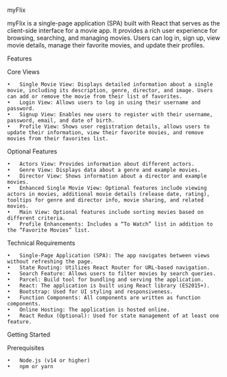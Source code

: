 myFlix

myFlix is a single-page application (SPA) built with React that serves as the client-side interface for a movie app. It provides a rich user experience for browsing, searching, and managing movies. Users can log in, sign up, view movie details, manage their favorite movies, and update their profiles.

Features

Core Views

	•	Single Movie View: Displays detailed information about a single movie, including its description, genre, director, and image. Users can add or remove the movie from their list of favorites.
	•	Login View: Allows users to log in using their username and password.
	•	Signup View: Enables new users to register with their username, password, email, and date of birth.
	•	Profile View: Shows user registration details, allows users to update their information, view their favorite movies, and remove movies from their favorites list.

Optional Features

	•	Actors View: Provides information about different actors.
	•	Genre View: Displays data about a genre and example movies.
	•	Director View: Shows information about a director and example movies.
	•	Enhanced Single Movie View: Optional features include viewing actors in movies, additional movie details (release date, rating), tooltips for genre and director info, movie sharing, and related movies.
	•	Main View: Optional features include sorting movies based on different criteria.
	•	Profile Enhancements: Includes a “To Watch” list in addition to the “Favorite Movies” list.

Technical Requirements

	•	Single-Page Application (SPA): The app navigates between views without refreshing the page.
	•	State Routing: Utilizes React Router for URL-based navigation.
	•	Search Feature: Allows users to filter movies by search queries.
	•	Parcel: Build tool for bundling and serving the application.
	•	React: The application is built using React library (ES2015+).
	•	Bootstrap: Used for UI styling and responsiveness.
	•	Function Components: All components are written as function components.
	•	Online Hosting: The application is hosted online.
	•	React Redux (Optional): Used for state management of at least one feature.

Getting Started

Prerequisites

	•	Node.js (v14 or higher)
	•	npm or yarn
